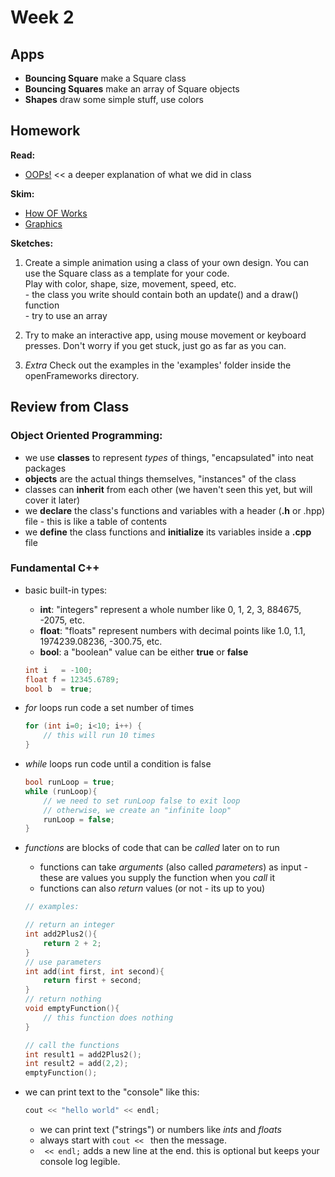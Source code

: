 # Week 2



## Apps

 - **Bouncing Square** make a Square class
 - **Bouncing Squares** make an array of Square objects
 - **Shapes** draw some simple stuff, use colors

## Homework

**Read:**
 - [OOPs!](http://openframeworks.cc/ofBook/chapters/OOPs!.html) << a deeper explanation of what we did in class

**Skim:**
 - [How OF Works](http://openframeworks.cc/ofBook/chapters/how_of_works.html)
 - [Graphics](http://openframeworks.cc/ofBook/chapters/intro_to_graphics.html)

**Sketches:**

1.	Create a simple animation using a class of your own design.  You can use the Square class as a template for your code.  
	Play with color, shape, size, movement, speed, etc.  
	  	- the class you write should contain both an update() and a draw() function  
		- try to use an array

2.  Try to make an interactive app, using mouse movement or keyboard presses.  Don't worry if you get stuck, just go as far as you can.

3.  _Extra_ Check out the examples in the 'examples' folder inside the openFrameworks directory.  

## Review from Class

### Object Oriented Programming:

 - we use **classes** to represent _types_ of things, "encapsulated" into neat packages
 - **objects** are the actual things themselves, "instances" of the class
 - classes can **inherit** from each other (we haven't seen this yet, but will cover it later)
 - we **declare** the class's functions and variables with a header (**.h** or .hpp) file - this is like a table of contents
 - we **define** the class functions and **initialize** its variables inside a **.cpp** file

### Fundamental C++

 - basic built-in types:
 	- **int**:  "integers" represent a whole number like 0, 1, 2, 3, 884675, -2075, etc.
 	- **float**:  "floats" represent numbers with decimal points like 1.0, 1.1, 1974239.08236, -300.75, etc.
 	- **bool**:  a "boolean" value can be either **true** or **false**  

 	```c++
 	int i 	= -100;
 	float f = 12345.6789;
    bool b 	= true;
 	```

 - _for_ loops run code a set number of times

	```c++
   	for (int i=0; i<10; i++) { 
   		// this will run 10 times
   	}
	```

 - _while_ loops run code until a condition is false

 	```c++
    bool runLoop = true;
 	while (runLoop){
 		// we need to set runLoop false to exit loop
 		// otherwise, we create an "infinite loop"
        runLoop = false;
 	}
 	```

 - _functions_ are blocks of code that can be _called_ later on to run
 	- functions can take _arguments_ (also called _parameters_) as input -  
 		these are values you supply the function when you _call_ it
 	- functions can also _return_ values (or not - its up to you)

 	```c++
    // examples:
    
 	// return an integer
 	int add2Plus2(){
 		return 2 + 2;
 	}
    // use parameters
    int add(int first, int second){
    	return first + second;
    }
    // return nothing
    void emptyFunction(){
    	// this function does nothing
    }
    
 	// call the functions
    int result1 = add2Plus2();
    int result2 = add(2,2);
    emptyFunction();
 	```

- we can print text to the "console" like this:  
	```c++
    cout << "hello world" << endl;
    ```
	 - we can print text ("strings") or numbers like _ints_ and _floats_ 
	 - always start with `cout << ` then the message.  
	 - ` << endl;` adds a new line at the end.  this is optional but keeps your console log legible.